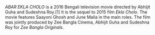 _ABAR EKLA CHOLO_ is a 2016 Bengali television movie directed by Abhijit Guha and Sudeshna Roy.[1] It is the sequel to 2015 film _Ekla Cholo_. The movie features Saayoni Ghosh and June Malia in the main roles. The film was jointly produced by Zee Bangla Cinema, Abhijit Guha and Sudeshna Roy for _Zee Bangla Originals_.
